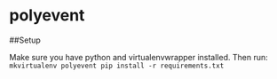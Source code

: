 # polyevent

##Setup

Make sure you have python and virtualenvwrapper installed. Then run:
`mkvirtualenv polyevent
pip install -r requirements.txt`
